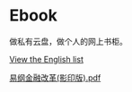 # Ebook
做私有云盘，做个人的网上书柜。


[View the English list](/free-programming-books.md)

[易纲金融改革(影印版).pdf](https://github.com/leonStone/Ebook/commit/ed685086acd5ba600025497572c5180521a7ed8c#diff-b0461c84ede0441986d60479a5447e14)

